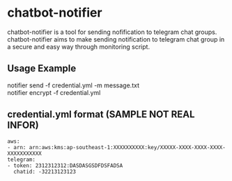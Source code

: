 # chatbot-notifier

chatbot-notifier is a tool for sending nofification to telegram chat groups. <br/>
chatbot-notifier aims to make sending notification to telegram chat group in a secure and easy way through monitoring script.

## Usage Example

notifier send -f credential.yml -m message.txt <br/>
notifier encrypt -f credential.yml

## credential.yml format (SAMPLE NOT REAL INFOR)

```
aws:
- arn: arn:aws:kms:ap-southeast-1:XXXXXXXXXX:key/XXXXX-XXXX-XXXX-XXXX-XXXXXXXXXXX
telegram:
- token: 2312312312:DASDASGSDFDSFADSA
  chatid: -32213123123
```